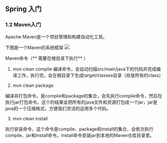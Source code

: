 ## Spring 入门
### 1.2 Maven入门
Apache Maven是一个项目管理和构建自动化工具。

下图是一个Maven的系统框架
![](https://style.youkeda.com/img/ham/course/j4/mvn.svg)

Maven命令（** 需要在根目录下执行** ）

1. mvn clean complie
编译命令，会自动扫描src/main/java下的代码并完成编译工作，执行完，会在根目录下生成target/classes目录（存放所有的class）

2. mvn clean package

编译并打包命令，是complie和package的集合，会先执行complie命令，然后在执行jar打包命令，这个的结果会把所有的java文件和资源打包成一个jar，jar是java的一个压缩格式，方便我们灵活的运用多个代码。

3. mvn clean install

执行安装命令，这个命令是compile、package和install的集合，会依次执行compile、jar和install命令。install命令安装jar到本地的Maven仓库目录里。
